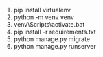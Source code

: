 1. pip install virtualenv
2. python -m venv venv
3. venv\Scripts\activate.bat
4. pip install -r requirements.txt
5. python manage.py migrate
6. python manage.py runserver